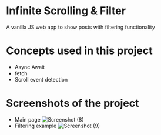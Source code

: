 # Infinite Scrolling & Filter
 A vanilla JS web app to show posts with filtering functionality
 
# Concepts used in this project
* Async Await
* fetch 
* Scroll event detection

# Screenshots of the project
  * Main page
![Screenshot (8)](https://user-images.githubusercontent.com/59960295/91010900-f4d1cc80-e600-11ea-8344-a35096664d5a.png)
  * Filtering example
![Screenshot (9)](https://user-images.githubusercontent.com/59960295/91010902-f69b9000-e600-11ea-9717-dfcfb7274b7c.png)
